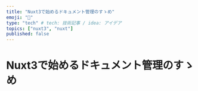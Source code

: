 ```yaml
---
title: "Nuxt3で始めるドキュメント管理のすゝめ"
emoji: "📘"
type: "tech" # tech: 技術記事 / idea: アイデア
topics: ["nuxt3", "nuxt"]
published: false
---
```


# Nuxt3で始めるドキュメント管理のすゝめ
